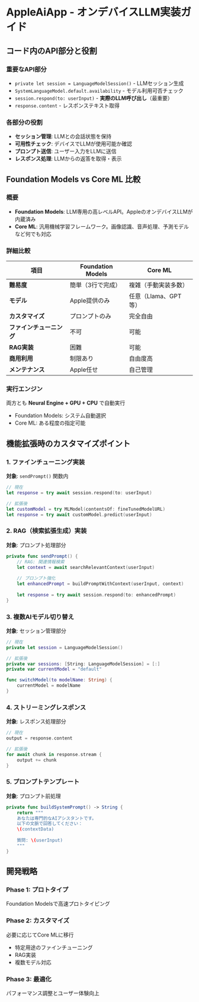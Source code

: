 # AppleAiApp - オンデバイスLLM実装ガイド

## コード内のAPI部分と役割

### 重要なAPI部分
- `private let session = LanguageModelSession()` - LLMセッション生成
- `SystemLanguageModel.default.availability` - モデル利用可否チェック
- `session.respond(to: userInput)` - **実際のLLM呼び出し**（最重要）
- `response.content` - レスポンステキスト取得

### 各部分の役割
- **セッション管理**: LLMとの会話状態を保持
- **可用性チェック**: デバイスでLLMが使用可能か確認
- **プロンプト送信**: ユーザー入力をLLMに送信
- **レスポンス処理**: LLMからの返答を取得・表示

## Foundation Models vs Core ML 比較

### 概要
- **Foundation Models**: LLM専用の高レベルAPI。AppleのオンデバイスLLMが内蔵済み
- **Core ML**: 汎用機械学習フレームワーク。画像認識、音声処理、予測モデルなど何でも対応

### 詳細比較

| 項目 | Foundation Models | Core ML |
|------|------------------|---------|
| **難易度** | 簡単（3行で完成） | 複雑（手動実装多数） |
| **モデル** | Apple提供のみ | 任意（Llama、GPT等） |
| **カスタマイズ** | プロンプトのみ | 完全自由 |
| **ファインチューニング** | 不可 | 可能 |
| **RAG実装** | 困難 | 可能 |
| **商用利用** | 制限あり | 自由度高 |
| **メンテナンス** | Apple任せ | 自己管理 |

### 実行エンジン
両方とも **Neural Engine + GPU + CPU** で自動実行
- Foundation Models: システム自動選択
- Core ML: ある程度の指定可能

## 機能拡張時のカスタマイズポイント

### 1. ファインチューニング実装
**対象**: `sendPrompt()` 関数内
```swift
// 現在
let response = try await session.respond(to: userInput)

// 拡張後
let customModel = try MLModel(contentsOf: fineTunedModelURL)
let response = try await customModel.predict(userInput)
```

### 2. RAG（検索拡張生成）実装
**対象**: プロンプト処理部分
```swift
private func sendPrompt() {
    // RAG: 関連情報検索
    let context = await searchRelevantContext(userInput)
    
    // プロンプト強化
    let enhancedPrompt = buildPromptWithContext(userInput, context)
    
    let response = try await session.respond(to: enhancedPrompt)
}
```

### 3. 複数AIモデル切り替え
**対象**: セッション管理部分
```swift
// 現在
private let session = LanguageModelSession()

// 拡張後
private var sessions: [String: LanguageModelSession] = [:]
private var currentModel = "default"

func switchModel(to modelName: String) {
    currentModel = modelName
}
```

### 4. ストリーミングレスポンス
**対象**: レスポンス処理部分
```swift
// 現在
output = response.content

// 拡張後
for await chunk in response.stream {
    output += chunk
}
```

### 5. プロンプトテンプレート
**対象**: プロンプト前処理
```swift
private func buildSystemPrompt() -> String {
    return """
    あなたは専門的なAIアシスタントです。
    以下の文脈で回答してください：
    \(contextData)
    
    質問: \(userInput)
    """
}
```

## 開発戦略

### Phase 1: プロトタイプ
Foundation Modelsで高速プロトタイピング

### Phase 2: カスタマイズ
必要に応じてCore MLに移行
- 特定用途のファインチューニング
- RAG実装
- 複数モデル対応

### Phase 3: 最適化
パフォーマンス調整とユーザー体験向上
